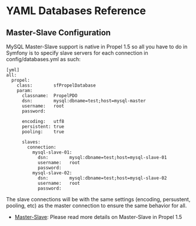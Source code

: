 YAML Databases Reference
========================

Master-Slave Configuration
--------------------------

MySQL Master-Slave support is native in Propel 1.5 so all you have to do in
Symfony is to specify slave servers for each connection in config/databases.yml as such:

    [yml]
    all:
      propel:
        class:        sfPropelDatabase
        param:
          classname:  PropelPDO
          dsn:        mysql:dbname=test;host=mysql-master
          username:   root
          password:
          
          encoding:   utf8
          persistent: true
          pooling:    true
          
          slaves:
            connection:
              mysql-slave-01:
                dsn:        mysql:dbname=test;host=mysql-slave-01
                username:   root
                password:
              mysql-slave-02:
                dsn:        mysql:dbname=test;host=mysql-slave-02
                username:   root
                password:

The slave connections will be with the same settings (encoding, persustent, pooling, etc) as
the master connection to ensure the same behavior for all.

- [Master-Slave](http://www.propelorm.org/wiki/Documentation/1.5/Master-Slave): Please read more details on Master-Slave in Propel 1.5